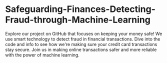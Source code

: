 # Safeguarding-Finances-Detecting-Fraud-through-Machine-Learning
Explore our project on GitHub that focuses on keeping your money safe! We use smart technology to detect fraud in financial transactions. Dive into the code and info to see how we're making sure your credit card transactions stay secure. Join us in making online transactions safer and more reliable with the power of machine learning.
